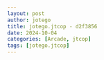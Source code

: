 ```yaml
---
layout: post
author: jotego
title: jotego.jtcop - d2f3856
date: 2024-10-04
categories: [Arcade, jtcop]
tags: [jotego.jtcop]
---
```


